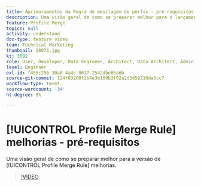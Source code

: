 ```yaml
---
title: Aprimoramentos da Regra de mesclagem de perfis - pré-requisitos
description: Uma visão geral de como se preparar melhor para o lançamento das Melhorias da Regra de mesclagem de perfis.
feature: Profile Merge
topics: null
activity: understand
doc-type: feature video
team: Technical Marketing
thumbnail: 28971.jpg
kt: 3692
role: User, Developer, Data Engineer, Architect, Data Architect, Admin, Leader
level: Beginner
exl-id: f455c256-30a0-4a4c-8617-2542dbe05a6b
source-git-commit: 124f03208f2b4e3b109b3f02a2d3d59210da5cc7
workflow-type: tm+mt
source-wordcount: '34'
ht-degree: 0%

---
```


# [!UICONTROL Profile Merge Rule] melhorias - pré-requisitos

Uma visão geral de como se preparar melhor para a versão de [!UICONTROL Profile Merge Rule] melhorias.

>[!VIDEO](https://video.tv.adobe.com/v/28971/?quality=12)
